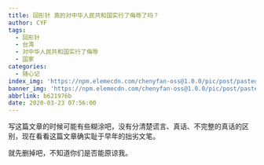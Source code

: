 ```yaml
---
title: 回形针 真的对中华人民共和国实行了侮辱了吗？
author: CYF
tags:
  - 回形针
  - 台湾
  - 对中华人民共和国实行了侮辱
  - 国家
categories:
  - 随心记
index_img: 'https://npm.elemecdn.com/chenyfan-oss@1.0.0/pic/post/pasted-82.png'
banner_img: 'https://npm.elemecdn.com/chenyfan-oss@1.0.0/pic/post/pasted-82.png'
abbrlink: b621976b
date: 2020-03-23 07:56:00
---
```



写这篇文章的时候可能有些糊涂吧，没有分清楚谎言、真话、不完整的真话的区别，现在看看这篇文章确实耻于早年的拙劣文笔。

<!--more-->

就先删掉吧，不知道你们是否能原谅我。
